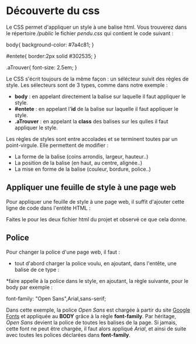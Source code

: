 # Découverte du css
Le CSS permet d'appliquer un style à une balise html. Vous trouverez dans le répertoire _/public_ le fichier _pendu.css_ qui contient le code suivant :

  body{
      background-color: #7a4c81;
  }

  #entete{
      border:2px solid #302535;
  }

  .aTrouver{
      font-size: 2.5em;
  }

Le CSS s'écrit toujours de la même façon : un sélécteur suivit des règles de style. Les sélecteurs sont de 3 types, comme dans notre exemple :
* __body__ : en appelant directement la balise sur laquelle il faut appliquer le style.
* __#entete__ : en appelant l'__id__ de la balise sur laquelle il faut appliquer le style.
* __.aTrouver__ : en appelant la __class__ des balises sur les qulles il faut appliquer le style.

Les règles de styles sont entre accolades et se terminent toutes par un point-virgule. Elle permettent de modifier :
* La forme de la balise (coins arrondis, largeur, hauteur..)
* La position de la balise (en haut, au centre, alignée..)
* La mise en forme de la balise (couleur, bordure, police..)

## Appliquer une feuille de style à une page web
Pour appliquer une feuille de style à une page web, il suffit d'ajouter cette ligne de code dans l'entête HTML :

  <link rel="stylesheet" href="./public/pendu.css">

Faites le pour les deux fichier html du projet et observé ce que cela donne.

## Police
Pour changer la police d'une page web, il faut :
* tout d'abord charger la police voulu, en ajoutant, dans l'entête, une balise de ce type :

  <link href="https://fonts.googleapis.com/css?family=Open+Sans&display=swap" rel="stylesheet">

*faire appelle à la police dans le style, en ajoutant, la règle suivante, pour le body par exemple :

  font-family: "Open Sans",Arial,sans-serif;

Dans cette exemple, la police _Open Sans_ est chargée à partir du site [Google Fonts](https://fonts.google.com) et appliquée au __BODY__ grâce à la règle __font-family__. Par héritage, _Open Sans_ devient la police de toutes les balises de la page. Si jamais, cette font ne peut être chargée, il faut alors appliqué _Arial_, et ainsi de suite avec toutes les polices déclarées dans __font-family__.
